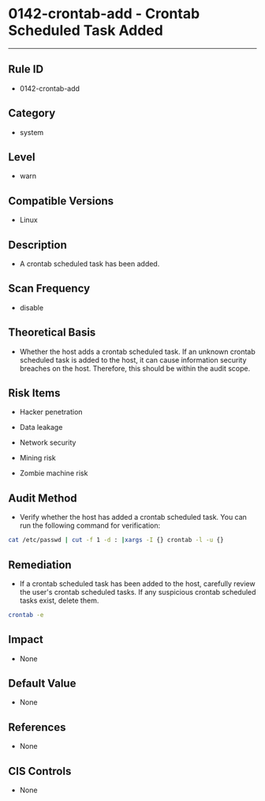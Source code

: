 # 0142-crontab-add - Crontab Scheduled Task Added
---

## Rule ID

- 0142-crontab-add


## Category

- system


## Level

- warn


## Compatible Versions

- Linux


## Description

- A crontab scheduled task has been added.


## Scan Frequency

- disable


## Theoretical Basis

- Whether the host adds a crontab scheduled task. If an unknown crontab scheduled task is added to the host, it can cause information security breaches on the host. Therefore, this should be within the audit scope.


## Risk Items

- Hacker penetration

- Data leakage

- Network security

- Mining risk

- Zombie machine risk


## Audit Method

- Verify whether the host has added a crontab scheduled task. You can run the following command for verification:

```bash
cat /etc/passwd | cut -f 1 -d : |xargs -I {} crontab -l -u {}
```


## Remediation

- If a crontab scheduled task has been added to the host, carefully review the user's crontab scheduled tasks. If any suspicious crontab scheduled tasks exist, delete them.
```bash
crontab -e
```


## Impact

- None


## Default Value

- None


## References

- None


## CIS Controls

- None